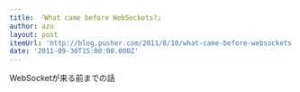 ```yaml
---
title: 『What came before WebSockets?』
author: azu
layout: post
itemUrl: 'http://blog.pusher.com/2011/8/10/what-came-before-websockets'
date: '2011-09-30T15:00:00.000Z'
---
```

WebSocketが来る前までの話
